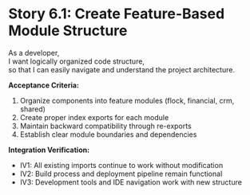 # Story 6.1: Create Feature-Based Module Structure
As a developer,  
I want logically organized code structure,  
so that I can easily navigate and understand the project architecture.

**Acceptance Criteria:**
1. Organize components into feature modules (flock, financial, crm, shared)
2. Create proper index exports for each module
3. Maintain backward compatibility through re-exports
4. Establish clear module boundaries and dependencies

**Integration Verification:**
- IV1: All existing imports continue to work without modification
- IV2: Build process and deployment pipeline remain functional
- IV3: Development tools and IDE navigation work with new structure
